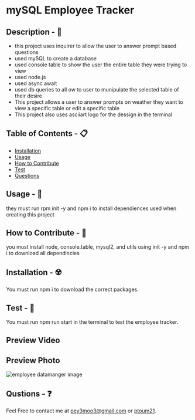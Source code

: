 # mySQL Employee Tracker

## Description - 💠
* this project uses inquirer to allow the user to answer prompt based questions  
* used mySQL to create a database
* used console table to show the user the entire table they were trying to view 
* used node.js
* used async await 
* used db queries to all ow to user to munipulate the selected table of their desire
* This project allows a user to answer prompts on weather they want to view a specific table or edit a specific table
* This project also uses asciiart logo for the dessign in the terminal

## Table of Contents - 📋
* [Installation](#installation---☢️)
* [Usage](#usage---💎)
* [How to Contribute](#how-to-contribute---🍴)
* [Test](#test---🧪)
* [Questions](#qustions---❓)

## Usage - 💎
they must run rpm init -y and npm i to install dependiences used when creating this project

## How to Contribute - 🍴
you must install node, console.table, mysql2, and utils using init -y and npm i to download all dependincies

## Installation - ☢️
 You must run npm i to download the correct packages.

## Test - 🧪
You must run npm run start in the terminal to test the employee tracker.

## Preview Video


## Preview Photo
![employee datamanger image](https://github.com/pToum21/mysql-employee-tracker/assets/138056441/d4b66d83-dc20-4284-aeca-95392fb3e98a)

## Qustions - ❓
Feel Free to contact me at pey3moo3@gmail.com or [ptoum21](https://github.com/ptoum21).
